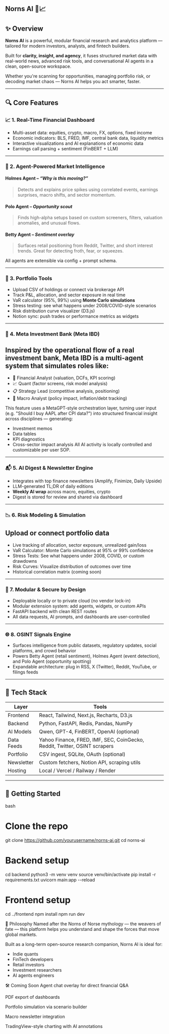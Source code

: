 Norns AI 🧠📈
---

## ✨ Overview

**Norns AI** is a powerful, modular financial research and analytics platform — tailored for modern investors, analysts, and fintech builders.

Built for **clarity, insight, and agency**, it fuses structured market data with real-world news, advanced risk tools, and conversational AI agents in a clean, open-source workspace.  

Whether you're scanning for opportunities, managing portfolio risk, or decoding market chaos — Norns AI helps you act smarter, faster.

---

## 🔍 Core Features

### 📈 1. Real-Time Financial Dashboard
- Multi-asset data: equities, crypto, macro, FX, options, fixed income
- Economic indicators: BLS, FRED, IMF, central bank data, liquidity metrics
- Interactive visualizations and AI explanations of economic data
- Earnings call parsing + sentiment (FinBERT + LLM)

---

### 🧠 2. Agent-Powered Market Intelligence

#### **Holmes Agent** – *“Why is this moving?”*
> Detects and explains price spikes using correlated events, earnings surprises, macro shifts, and sector momentum.

#### **Polo Agent** – *Opportunity scout*
> Finds high-alpha setups based on custom screeners, filters, valuation anomalies, and unusual flows.

#### **Betty Agent** – *Sentiment overlay*
> Surfaces retail positioning from Reddit, Twitter, and short interest trends. Great for detecting froth, fear, or squeezes.

All agents are extensible via config + prompt schema.

---

### 💼 3. Portfolio Tools

- Upload CSV of holdings or connect via brokerage API
- Track P&L, allocation, and sector exposure in real time
- VaR calculator (95%, 99%) using **Monte Carlo simulations**
- Stress testing: see what happens under 2008/COVID-style scenarios
- Risk distribution curve visualizer (D3.js)
- Notion sync: push trades or performance metrics as widgets

---

### 🏦 4. Meta Investment Bank (Meta IBD)
## Inspired by the operational flow of a real investment bank, Meta IBD is a multi-agent system that simulates roles like:

- 🧠 Financial Analyst (valuation, DCFs, KPI scoring)
- 📈 Quant (factor screens, risk model analysis)
- 📋 Strategy Lead (competitive analysis, positioning)
- 🧾 Macro Analyst (policy impact, inflation/debt tracking)

This feature uses a MetaGPT-style orchestration layer, turning user input (e.g. "Should I buy AAPL after CPI data?") into structured financial insight across disciplines — generating:
- Investment memos
- Data tables
- KPI diagnostics
- Cross-sector impact analysis
All AI activity is locally controlled and customizable per user SOP.

---

### 📬 5. AI Digest & Newsletter Engine

- Integrates with top finance newsletters (Amplify, Finimize, Daily Upside)
- LLM-generated TL;DR of daily editions
- **Weekly AI wrap** across macro, equities, crypto
- Digest is stored for review and shared via dashboard

---

### 📉 6. Risk Modeling & Simulation
## Upload or connect portfolio data

- Live tracking of allocation, sector exposure, unrealized gain/loss
- VaR Calculator: Monte Carlo simulations at 95% or 99% confidence
- Stress Tests: See what happens under 2008, COVID, or custom drawdowns
- Risk Curves: Visualize distribution of outcomes over time
- Historical correlation matrix (coming soon)

---

### 🔐 7. Modular & Secure by Design

- Deployable locally or to private cloud (no vendor lock-in)
- Modular extension system: add agents, widgets, or custom APIs
- FastAPI backend with clean REST routes
- All data requests, AI prompts, and dashboards are user-controlled
  
---

### 🌐 8. OSINT Signals Engine

- Surfaces intelligence from public datasets, regulatory updates, social platforms, and crowd behavior  
- Powers Betty Agent (retail sentiment), Holmes Agent (event detection), and Polo Agent (opportunity spotting)  
- Expandable architecture: plug in RSS, X (Twitter), Reddit, YouTube, or filings feeds  

---

## 🧰 Tech Stack

| Layer        | Tools                                      |
|--------------|--------------------------------------------|
| Frontend     | React, Tailwind, Next.js, Recharts, D3.js  |
| Backend      | Python, FastAPI, Redis, Pandas, NumPy       |
| AI Models    | Qwen, GPT-4, FinBERT, OpenAI (optional)     |
| Data Feeds   | Yahoo Finance, FRED, IMF, SEC, CoinGecko, Reddit, Twitter, OSINT scrapers  |
| Portfolio    | CSV ingest, SQLite, OAuth (optional)        |
| Newsletter   | Custom fetchers, Notion API, scraping utils |
| Hosting      | Local / Vercel / Railway / Render           |

---

## 🚀 Getting Started

bash
# Clone the repo
git clone https://github.com/yourusername/norns-ai.git
cd norns-ai

# Backend setup
cd backend
python3 -m venv venv
source venv/bin/activate
pip install -r requirements.txt
uvicorn main:app --reload

# Frontend setup
cd ../frontend
npm install
npm run dev

🧠 Philosophy
Named after the Norns of Norse mythology — the weavers of fate — this platform helps you understand and shape the forces that move global markets.

Built as a long-term open-source research companion, Norns AI is ideal for:
- Indie quants
- FinTech developers
- Retail investors
- Investment researchers
- AI agents engineers

🛠 Coming Soon
Agent chat overlay for direct financial Q&A

PDF export of dashboards

Portfolio simulation via scenario builder

Macro newsletter integration

TradingView-style charting with AI annotations
